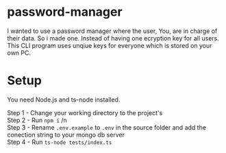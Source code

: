 # password-manager

I wanted to use a password manager where the user, You, are in charge of their data. So i made one. Instead of having one ecryption key for all users.  
This CLI program uses unqiue keys for everyone which is stored on your own PC.  

# Setup  
  
You need Node.js and ts-node installed.  
  
Step 1 - Change your working directory to the project's  
Step 2 - Run `npm i` /n  
Step 3 - Rename `.env.example` to `.env` in the source folder and add the conection string to your mongo db server  
Step 4 - Run `ts-node tests/index.ts`  

